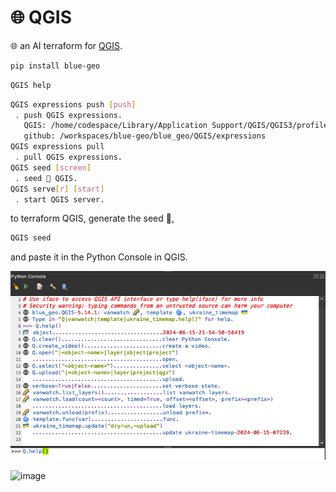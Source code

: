 # 🌐 QGIS

🌐 an AI terraform for [QGIS](https://www.qgis.org/).

```bash
pip install blue-geo
```

```bash
QGIS help
```
```bash
QGIS expressions push [push]
 . push QGIS expressions.
   QGIS: /home/codespace/Library/Application Support/QGIS/QGIS3/profiles/default/python/expressions
   github: /workspaces/blue-geo/blue_geo/QGIS/expressions
QGIS expressions pull
 . pull QGIS expressions.
QGIS seed [screen]
 . seed 🌱 QGIS.
QGIS serve[r] [start]
 . start QGIS server.
```

to terraform QGIS, generate the seed 🌱,

```bash
QGIS seed
```

and paste it in the Python Console in QGIS.

![image](https://github.com/kamangir/assets/blob/main/blue-geo/QGIS-python-console.png?raw=true)

![image](https://raw.githubusercontent.com/kamangir/assets/main/blue-geo/QGIS.png)
